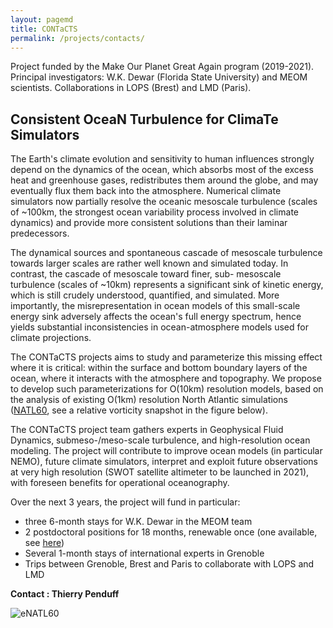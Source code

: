 ```yaml
---
layout: pagemd
title: CONTaCTS
permalink: /projects/contacts/
---
```


Project funded by the Make Our Planet Great Again program (2019-2021). Principal investigators: W.K. Dewar (Florida State University) and MEOM scientists. Collaborations in LOPS (Brest) and LMD (Paris).

## Consistent OceaN Turbulence for ClimaTe Simulators

The Earth's climate evolution and sensitivity to human influences strongly depend on the dynamics of the ocean, which absorbs most of the excess heat and greenhouse gases, redistributes them around the globe, and may eventually flux them back into the atmosphere. Numerical climate simulators now partially resolve the oceanic mesoscale turbulence (scales of ~100km, the strongest ocean variability process involved in climate dynamics) and provide more consistent solutions than their laminar predecessors.

The dynamical sources and spontaneous cascade of mesoscale turbulence towards larger scales are rather well known and simulated today. In contrast, the cascade of mesoscale toward finer, sub- mesoscale turbulence (scales of ~10km) represents a significant sink of kinetic energy, which is still crudely understood, quantified, and simulated. More importantly, the misrepresentation in ocean models of this small-scale energy sink adversely affects the ocean's full energy spectrum, hence yields substantial inconsistencies in ocean-atmosphere models used for climate projections.

The CONTaCTS projects aims to study and parameterize this missing effect where it is critical: within the surface and bottom boundary layers of the ocean, where it interacts with the atmosphere and topography. We propose to develop such parameterizations for O(10km) resolution models, based on the analysis of existing O(1km) resolution North Atlantic simulations ([NATL60](http://meom-group.github.io/swot-natl60/), see a relative vorticity snapshot in the figure below).

The CONTaCTS project team gathers experts in Geophysical Fluid Dynamics, submeso-/meso-scale turbulence, and high-resolution ocean modeling. The project will contribute to improve ocean models (in particular NEMO), future climate simulators, interpret and exploit future observations at very high resolution (SWOT satellite altimeter to be launched in 2021), with foreseen benefits for operational oceanography.

Over the next 3 years, the project will fund in particular:
- three 6-month stays for W.K. Dewar in the MEOM team
- 2 postdoctoral positions for 18 months, renewable once (one available, see [here](http://meom-group.github.io/jobs/))
- Several 1-month stays of international experts in Grenoble
- Trips between Grenoble, Brest and Paris to collaborate with LOPS and LMD 

**Contact : Thierry Penduff**


<img class="img-responsive img-centered" src="https://meom-group.github.io/assets/img/projects/contacts.png" alt="eNATL60"/>


